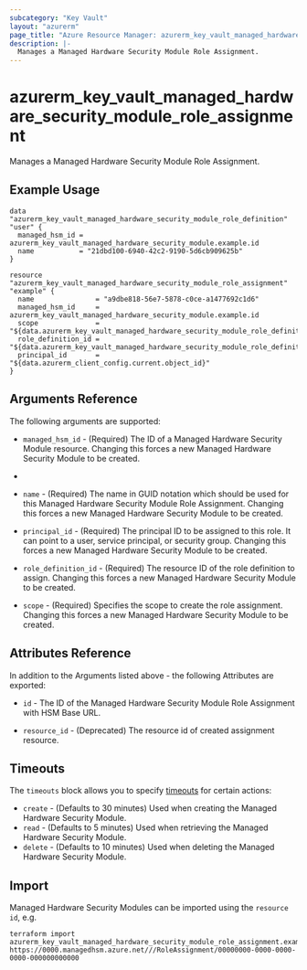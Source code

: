 ```yaml
---
subcategory: "Key Vault"
layout: "azurerm"
page_title: "Azure Resource Manager: azurerm_key_vault_managed_hardware_security_module_role_assignment"
description: |-
  Manages a Managed Hardware Security Module Role Assignment.
---
```


# azurerm_key_vault_managed_hardware_security_module_role_assignment

Manages a Managed Hardware Security Module Role Assignment.

## Example Usage

```hcl
data "azurerm_key_vault_managed_hardware_security_module_role_definition" "user" {
  managed_hsm_id = azurerm_key_vault_managed_hardware_security_module.example.id
  name           = "21dbd100-6940-42c2-9190-5d6cb909625b"
}

resource "azurerm_key_vault_managed_hardware_security_module_role_assignment" "example" {
  name               = "a9dbe818-56e7-5878-c0ce-a1477692c1d6"
  managed_hsm_id     = azurerm_key_vault_managed_hardware_security_module.example.id
  scope              = "${data.azurerm_key_vault_managed_hardware_security_module_role_definition.user.scope}"
  role_definition_id = "${data.azurerm_key_vault_managed_hardware_security_module_role_definition.user.resource_manager_id}"
  principal_id       = "${data.azurerm_client_config.current.object_id}"
}
```

## Arguments Reference

The following arguments are supported:

* `managed_hsm_id` - (Required) The ID of a Managed Hardware Security Module resource. Changing this forces a new Managed Hardware Security Module to be created.
*
* `name` - (Required) The name in GUID notation which should be used for this Managed Hardware Security Module Role Assignment. Changing this forces a new Managed Hardware Security Module to be created.

* `principal_id` - (Required) The principal ID to be assigned to this role. It can point to a user, service principal, or security group. Changing this forces a new Managed Hardware Security Module to be created.

* `role_definition_id` - (Required) The resource ID of the role definition to assign. Changing this forces a new Managed Hardware Security Module to be created.

* `scope` - (Required) Specifies the scope to create the role assignment. Changing this forces a new Managed Hardware Security Module to be created.


## Attributes Reference

In addition to the Arguments listed above - the following Attributes are exported:

* `id` - The ID of the Managed Hardware Security Module Role Assignment with HSM Base URL.

* `resource_id` - (Deprecated) The resource id of created assignment resource.

## Timeouts

The `timeouts` block allows you to specify [timeouts](https://www.terraform.io/language/resources/syntax#operation-timeouts) for certain actions:

* `create` - (Defaults to 30 minutes) Used when creating the Managed Hardware Security Module.
* `read` - (Defaults to 5 minutes) Used when retrieving the Managed Hardware Security Module.
* `delete` - (Defaults to 10 minutes) Used when deleting the Managed Hardware Security Module.

## Import

Managed Hardware Security Modules can be imported using the `resource id`, e.g.

```shell
terraform import azurerm_key_vault_managed_hardware_security_module_role_assignment.example https://0000.managedhsm.azure.net///RoleAssignment/00000000-0000-0000-0000-000000000000
```
